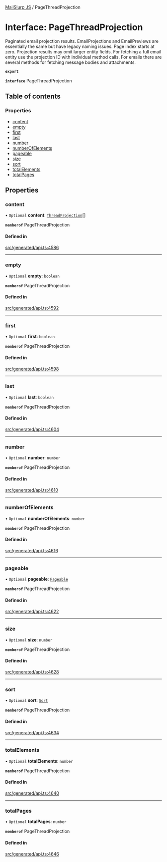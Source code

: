 [MailSlurp JS](../README.md) / PageThreadProjection

# Interface: PageThreadProjection

Paginated email projection results. EmailProjections and EmailPreviews are essentially the same but have legacy naming issues. Page index starts at zero. Projection results may omit larger entity fields. For fetching a full email entity use the projection ID with individual method calls. For emails there are several methods for fetching message bodies and attachments.

**`export`**

**`interface`** PageThreadProjection

## Table of contents

### Properties

- [content](PageThreadProjection.md#content)
- [empty](PageThreadProjection.md#empty)
- [first](PageThreadProjection.md#first)
- [last](PageThreadProjection.md#last)
- [number](PageThreadProjection.md#number)
- [numberOfElements](PageThreadProjection.md#numberofelements)
- [pageable](PageThreadProjection.md#pageable)
- [size](PageThreadProjection.md#size)
- [sort](PageThreadProjection.md#sort)
- [totalElements](PageThreadProjection.md#totalelements)
- [totalPages](PageThreadProjection.md#totalpages)

## Properties

### content

• `Optional` **content**: [`ThreadProjection`](ThreadProjection.md)[]

**`memberof`** PageThreadProjection

#### Defined in

[src/generated/api.ts:4586](https://github.com/mailslurp/mailslurp-client/blob/6bcf839/src/generated/api.ts#L4586)

___

### empty

• `Optional` **empty**: `boolean`

**`memberof`** PageThreadProjection

#### Defined in

[src/generated/api.ts:4592](https://github.com/mailslurp/mailslurp-client/blob/6bcf839/src/generated/api.ts#L4592)

___

### first

• `Optional` **first**: `boolean`

**`memberof`** PageThreadProjection

#### Defined in

[src/generated/api.ts:4598](https://github.com/mailslurp/mailslurp-client/blob/6bcf839/src/generated/api.ts#L4598)

___

### last

• `Optional` **last**: `boolean`

**`memberof`** PageThreadProjection

#### Defined in

[src/generated/api.ts:4604](https://github.com/mailslurp/mailslurp-client/blob/6bcf839/src/generated/api.ts#L4604)

___

### number

• `Optional` **number**: `number`

**`memberof`** PageThreadProjection

#### Defined in

[src/generated/api.ts:4610](https://github.com/mailslurp/mailslurp-client/blob/6bcf839/src/generated/api.ts#L4610)

___

### numberOfElements

• `Optional` **numberOfElements**: `number`

**`memberof`** PageThreadProjection

#### Defined in

[src/generated/api.ts:4616](https://github.com/mailslurp/mailslurp-client/blob/6bcf839/src/generated/api.ts#L4616)

___

### pageable

• `Optional` **pageable**: [`Pageable`](Pageable.md)

**`memberof`** PageThreadProjection

#### Defined in

[src/generated/api.ts:4622](https://github.com/mailslurp/mailslurp-client/blob/6bcf839/src/generated/api.ts#L4622)

___

### size

• `Optional` **size**: `number`

**`memberof`** PageThreadProjection

#### Defined in

[src/generated/api.ts:4628](https://github.com/mailslurp/mailslurp-client/blob/6bcf839/src/generated/api.ts#L4628)

___

### sort

• `Optional` **sort**: [`Sort`](Sort.md)

**`memberof`** PageThreadProjection

#### Defined in

[src/generated/api.ts:4634](https://github.com/mailslurp/mailslurp-client/blob/6bcf839/src/generated/api.ts#L4634)

___

### totalElements

• `Optional` **totalElements**: `number`

**`memberof`** PageThreadProjection

#### Defined in

[src/generated/api.ts:4640](https://github.com/mailslurp/mailslurp-client/blob/6bcf839/src/generated/api.ts#L4640)

___

### totalPages

• `Optional` **totalPages**: `number`

**`memberof`** PageThreadProjection

#### Defined in

[src/generated/api.ts:4646](https://github.com/mailslurp/mailslurp-client/blob/6bcf839/src/generated/api.ts#L4646)
